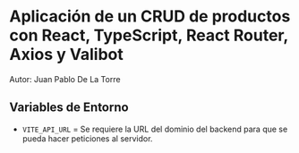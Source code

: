 # Aplicación de un CRUD de productos con React, TypeScript, React Router, Axios y Valibot

Autor: Juan Pablo De La Torre

## Variables de Entorno

- `VITE_API_URL` = Se requiere la URL del dominio del backend para que se pueda hacer peticiones al servidor.
